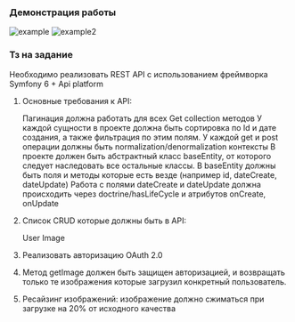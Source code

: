 ### Демонстрация работы
![example](https://github.com/F0ggy7/Educational_projects/assets/75094394/8606e172-7f94-48b7-bb2a-6ba56fb90608)
![example2](https://github.com/F0ggy7/Educational_projects/assets/75094394/6c105a5f-d1a9-4e0a-9b08-6452d1ce95f3)


### Тз на задание 
Необходимо реализовать REST API с использованием фреймворка Symfony 6 + Api platform 
1) Основные требования к API: 

    Пагинация должна работать для всех Get collection методов
    У каждой сущности в проекте должна быть сортировка по Id и дате создания, а также фильтрация по этим полям. 
    У каждой get и post операции должны быть normalization/denormalization контексты
    В проекте должен быть абстрактный класс baseEntity, от которого следует наследовать все остальные классы. В baseEntity должны быть поля и методы которые есть везде (например id, dateCreate, dateUpdate)
    Работа с полями dateCreate и dateUpdate должна происходить через doctrine/hasLifeCycle и атрибутов onCreate, onUpdate 

2) Список CRUD которые должны быть в API: 

    User
    Image

3) Реализовать авторизацию OAuth 2.0
4) Метод getImage должен быть защищен авторизацией, и возвращать только те изображения которые загрузил конкретный пользователь.

5) Ресайзинг изображений: изображение должно сжиматься при загрузке на 20% от исходного качества
